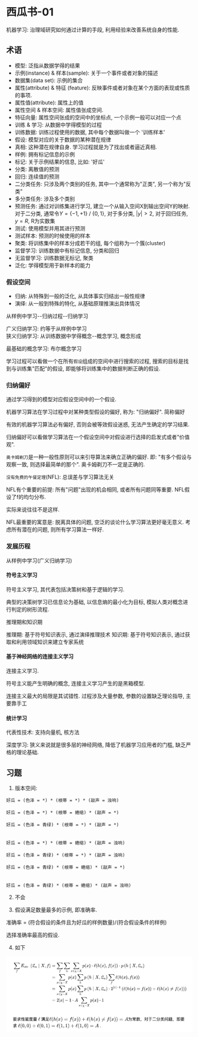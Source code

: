 # 西瓜书-01

机器学习: 治理域研究如何通过计算的手段, 利用经验来改善系统自身的性能.

## 术语

- 模型: 泛指从数据学得的结果
- 示例(instance) & 样本(sample): 关于一个事件或者对象的描述
- 数据集(data set): 示例的集合
- 属性(attribute) & 特征 (feature): 反映事件或者对象在某个方面的表现或性质的事项.
- 属性值(attribute): 属性上的值
- 属性空间 & 样本空间: 属性值张成空间.
- 特征向量: 属性空间张成的空间中的坐标点, 一个示例一般可以对应一个点
- 训练 & 学习: 从数据中学得模型的过程
- 训练数据: 训练过程使用的数据, 其中每个数据叫做一个 '训练样本'
- 假设: 模型对应的关于数据的某种潜在规律
- 真相: 这种潜在规律自身. 学习过程就是为了找出或者逼近真相.
- 样例: 拥有标记信息的示例
- 标记: 关于示例结果的信息, 比如: '好瓜'
- 分类: 离散值的预测
- 回归: 连续值的预测
- 二分类任务: 只涉及两个类别的任务, 其中一个通常称为"正类", 另一个称为"反类"
- 多分类任务: 涉及多个类别
- 预测任务: 通过对训练集进行学习, 建立一个从输入空间X到输出空间Y的映射. 对于二分类, 通常令$Y = \{-1, +1\}$ / $\{0, 1\}$, 对于多分类, $|y| > 2$, 对于回归任务, $y = R$, R为实数集
- 测试: 使用模型并用其进行预测
- 测试样本: 预测的时候使用的样本
- 聚类: 将训练集中的样本分成若干的组, 每个组称为一个簇(cluster)
- 监督学习: 训练数据中有标记信息, 分类和回归
- 无监督学习: 训练数据无标记, 聚类
- 泛化: 学得模型用于新样本的能力

### 假设空间

- 归纳: 从特殊到一般的泛化, 从具体事实归结出一般性规律
- 演绎: 从一般到特殊的特化, 从基础原理推演出具体情况

从样例中学习--归纳过程--归纳学习

广义归纳学习: 约等于从样例中学习  
狭义归纳学习: 从训练数据中学得概念--概念学习, 概念形成

最基础的概念学习: 布尔概念学习

学习过程可以看做一个在所有`假设`组成的空间中进行搜索的过程, 搜索的目标是找到与训练集"匹配"的假设, 即能够将训练集中的数据判断正确的假设.

### 归纳偏好

通过学习得到的模型对应假设空间中的一个假设.

机器学习算法在学习过程中对某种类型假设的偏好, 称为: "归纳偏好". 简称偏好

有效的机器学习算法必有偏好, 否则会被等效假设迷惑, 无法产生确定的学习结果.

归纳偏好可以看做学习算法在一个假设空间中对假设进行选择的启发式或者"价值观".

`奥卡姆剃刀`是一种一般性原则可以来引导算法来确立正确的偏好. 即: "有多个假设与观察一致, 则选择最简单的那个". 奥卡姆剃刀不一定是正确的.

`没有免费的午餐定理`(NFL): 总误差与学习算法无关

NFL有个重要的前提: 所有"问题"出现的机会相同, 或者所有问题同等重要. NFL假设了f的均匀分布.

实际来说往往不是这样.

NFL最重要的寓意是: 脱离具体的问题, 空泛的谈论什么学习算法更好毫无意义. 考虑所有潜在的问题, 则所有学习算法一样好. 


### 发展历程

从样例中学习(广义归纳学习)

#### 符号主义学习

符号主义学习, 其代表包括决策树和基于逻辑的学习.

典型的决策树学习已信息论为基础, 以信息熵的最小化为目标, 模拟人类对概念进行判定的树形流程.

推理期和知识期

推理期: 基于符号知识表示, 通过演绎推理技术
知识期: 基于符号知识表示, 通过获取和利用领域知识来建立专家系统

#### 基于神经网络的连接主义学习

连接主义学习.

符号主义能产生明确的概念, 连接主义学习产生的是黑箱模型.

连接主义最大的局限是其试错性. 过程涉及大量参数, 参数的设置缺乏理论指导, 主要靠手工


#### 统计学习

代表性技术: 支持向量机, 核方法

深度学习: 狭义来说就是很多层的神经网络, 降低了机器学习应用者的门槛, 缺乏严格的理论基础.


## 习题

1. 版本空间:

```
好瓜 = (色泽 = *) * (根蒂 = *) * (敲声 = 浊响)

好瓜 = (色泽 = *) * (根蒂 = 蜷缩) * (敲声 = *)

好瓜 = (色泽 = 青绿) * (根蒂 = *) * (敲声 = *)


好瓜 = (色泽 = *) * (根蒂 = 蜷缩) * (敲声 = 浊响)

好瓜 = (色泽 = 青绿) * (根蒂 = *) * (敲声 = 浊响)

好瓜 = (色泽 = 青绿) * (根蒂 = 蜷缩) * (敲声 = *)


好瓜 = (色泽 = 青绿) * (根蒂 = 蜷缩) * (敲声 = 浊响)
```

2. 不会


3. 假设满足数量最多的示例, 即准确率.

准确率 = (符合假设的条件且为好瓜的样例数量)/(符合假设条件的样例)

选择准确率最高的假设.

4. 如下

![](imgs/2023-02-28-15-22-09.png)

